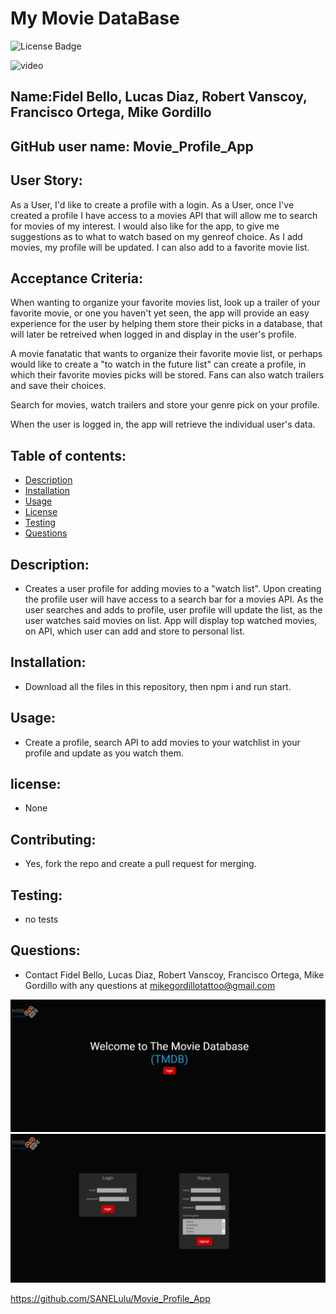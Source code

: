 # My Movie DataBase
![License Badge](https://img.shields.io/static/v1?label=License&message=None&color=blue)

![video]()

        
## Name:Fidel Bello, Lucas Diaz, Robert Vanscoy, Francisco Ortega, Mike Gordillo
## GitHub user name: Movie_Profile_App


## User Story:

As a User, I'd like to create a profile with a login.
As a User, once I've created a profile I have access to a movies API that will allow me to search for movies of my interest. I would also like for the app, to give me suggestions as to what to watch based on my genreof choice. As I add movies, my profile will be updated.
I can also add to a favorite movie list.

## Acceptance Criteria:
When wanting to organize your favorite movies list, look up a trailer of your favorite movie, or one you haven't yet seen, the app will provide an easy experience for the user by helping them store their picks in a database, that will later be retreived when logged in and display in the user's profile.

A movie fanatatic that wants to organize their favorite movie list, or perhaps would like to create a "to watch in the future list" can create a profile, in which their favorite movies picks will be stored. Fans can also watch trailers and save their choices.

Search for movies, watch trailers and store your genre pick on your profile.

When the user is logged in, the app will retrieve the individual user's data.

## Table of contents:  
* [Description](#description)
* [Installation](#Installation)
* [Usage](#usage)
* [License](#license)
* [Testing](#testing)
* [Questions](#questions)
        
## Description:
* Creates a user profile for adding movies to a "watch list". Upon creating the profile user will have access to a search bar for a movies API. As the user searches and adds to profile, user profile will update the list, as the user watches said movies on list. App will display top watched movies, on API, which user can add and store to personal list. 
## Installation:
* Download all the files in this repository, then npm i and run start.
## Usage:
* Create a profile, search API to add movies to your watchlist in your profile and update as you watch them.
## license:
* None
        
## Contributing:
* Yes, fork the repo and create a pull request for merging.
## Testing:
* no tests
## Questions:
* Contact Fidel Bello, Lucas Diaz, Robert Vanscoy, Francisco Ortega, Mike Gordillo with any questions at mikegordillotattoo@gmail.com

![screenshot](/public/assets/TheAppProject2.png)
![screenshot](/public/assets/TheProject2.png)


https://github.com/SANELulu/Movie_Profile_App

      